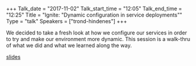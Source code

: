 +++
Talk_date = "2017-11-02"
Talk_start_time = "12:05"
Talk_end_time = "12:25"
Title = "Ignite: \"Dynamic configuration in service deployments\""
Type = "talk"
Speakers = ["trond-hindenes"]
+++

We decided to take a fresh look at how we configure our services in order to try and make our environment more dynamic. This session is a walk-thru of what we did and what we learned along the way.

[slides](https://assets.devopsdays.org/events/2017/oslo/slides/trond-hindenes.pdf)
